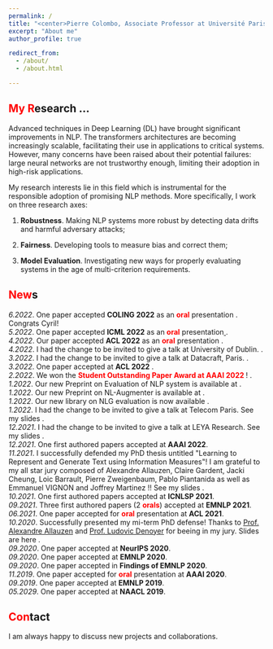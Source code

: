 ```yaml
---
permalink: / 
title: "<center>Pierre Colombo, Associate Professor at Université Paris Saclay </center>"
excerpt: "About me"
author_profile: true

redirect_from:
  - /about/
  - /about.html

---
```



<span style="color:red">My R</span>esearch ...
------
Advanced techniques in Deep Learning (DL) have brought significant improvements in NLP. The transformers architectures are becoming increasingly scalable, facilitating their use in applications to critical systems. However, many concerns have been raised about their potential failures: large neural networks are not trustworthy enough, limiting their
adoption in high-risk applications. 

My research interests lie in this field which is instrumental for the responsible adoption of promising NLP methods. More specifically, I work on three research axes:

1. **Robustness**. Making NLP systems more robust by detecting data drifts and harmful adversary attacks;

2. **Fairness**. Developing tools to measure bias and correct them;

3. **Model Evaluation**. Investigating new ways for properly evaluating systems in the age of multi-criterion requirements.


<span style="color:red">New</span>s
------
*6.2022*. One  paper accepted **COLING 2022** as an **<span style="color:red">oral</span>** presentation <a href="https://arxiv.org/pdf/2208.11646v1.pdf"><i class="fas fa-book"> </i></a>. Congrats Cyril! <br>
*5.2022*. One  paper accepted **ICML 2022** as an **<span style="color:red">oral</span>** presentation<a href="https://arxiv.org/abs/2202.06618"><i class="fas fa-book"> </i></a>. <br>
*4.2022*. Our  paper accepted **ACL 2022** as an **<span style="color:red">oral</span>** presentation <a href="https://aclanthology.org/2022.acl-long.187/"><i class="fas fa-book"> </i></a>. <br>
*4.2022*.   I had the change to be invited to give a talk at University of Dublin.  <a href=""><i class="fab fa-slideshare"> </i></a>.<br>
*3.2022*.  I had the change to be invited to give a talk at Datacraft, Paris. <a href=""><i class="fab fa-slideshare"> </i></a>.<br>
*3.2022*. One paper accepted at **ACL 2022**  <a href=""><i class="fas fa-book"> </i></a>. <br>
*2.2022*. We won the **<span style="color:red">Student Outstanding Paper Award at AAAI 2022 </span>** ! <a href="https://aaai.org/Conferences/AAAI-22/wp-content/uploads/2022/02/AAAI-22-Paper-Awards.pdf"><i class="fas fa-book"> </i></a>.<br>
*1.2022*. Our new Preprint on Evaluation of NLP system is available at <a href="https://arxiv.org/abs/2202.03799"><i class="fas fa-book"></i></a> <a href="https://github.com/PierreColombo/RankingNLPSystems"><i class="fab fa-github"></i></a> . <br>
*1.2022*. Our new Preprint on NL-Augmenter is available at <a href="https://arxiv.org/abs/2112.02721"><i class="fas fa-book"></i></a> <a href="https://github.com/GEM-benchmark/NL-Augmenter"><i class="fab fa-github"></i></a>  .<br>
*1.2022*. Our new library on NLG evaluation is now available <a href="https://github.com/PierreColombo/nlg_eval_via_simi_measures/"><i class="fab fa-github"></i></a>.<br>
*1.2022*. I had the change to be invited to give a talk at Telecom Paris. See my slides  <a href="https://pierrecolombo.github.io//files/dsai.pdf"><i class="fab fa-slideshare"></i></a>.<br>
*12.2021*. I had the change to be invited to give a talk at LEYA Research. See my slides  <a href="https://pierrecolombo.github.io//files/metrics.pdf"><i class="fab fa-slideshare"></i></a>.<br>
*12.2021*. One first authored papers  <a href="https://arxiv.org/pdf/2112.01589.pdf"><i class="fas fa-book"></i></a>
accepted at **AAAI 2022**.  <br>
*11.2021*. I successfully defended my PhD thesis untitled "Learning to Represent and Generate Text using Information
Measures"! I am grateful to my all star jury composed of Alexandre Allauzen, Claire Gardent, Jacki Cheung, Loic
Barrault, Pierre Zweigenbaum, Pablo Piantanida as well as Emmanuel VIGNON and Joffrey Martinez !! See my slides <a href="https://pierrecolombo.github.io//files/phd_defense.pdf"><i class="fab fa-slideshare"></i></a>. <br>
*10.2021*. One first authored papers  <a href="https://arxiv.org/abs/2109.00922"><i class="fas fa-book"></i></a> accepted
at **ICNLSP 2021**.  <br>
*09.2021*. Three first authored papers (2 <span style="color:red">**orals**</span>) <a href="https://arxiv.org/abs/2109.00922"><i class="fas fa-book"></i></a>  <a href="https://arxiv.org/abs/2108.12463"><i class="fas fa-book"></i></a>  <a href="https://arxiv.org/abs/2108.12465"><i class="fas fa-book"></i></a>
accepted at **EMNLP 2021**.  <br>
*06.2021*. One paper <a href="https://arxiv.org/abs/2105.02685"><i class="fas fa-book"></i></a>   accepted
for <span style="color:red">**oral**</span> presentation at **ACL 2021**.     <br>
*10.2020*. Successfully presented my mi-term PhD defense! Thanks to [Prof. Alexandre Allauzen](https://allauzen.github.io/)
and [Prof. Ludovic Denoyer](http://www-connex.lip6.fr/~denoyer/wordpress/) for beeing in my jury. Slides are here <a href="https://pierrecolombo.github.io//files/mi-parcours.pdf"><i class="fab fa-slideshare"></i></a>.   <br>
*09.2020*. One paper  <a href="https://arxiv.org/abs/2003.11593"><i class="fas fa-book"></i></a>  accepted at **NeurIPS
2020**.   <br>
*09.2020*. One paper <a href="https://arxiv.org/abs/2009.11340"><i class="fas fa-book"></i></a>   accepted at **EMNLP
2020**.   <br>
*09.2020*. One paper <a href="https://arxiv.org/abs/2009.11152"><i class="fas fa-book"></i></a>   accepted in **Findings of
EMNLP 2020**.   <br>
*11.2019*. One paper <a href="https://arxiv.org/abs/2002.08801"><i class="fas fa-book"></i></a> accepted
for <span style="color:red">**oral**</span> presentation at **AAAI 2020**.    <br>
*09.2019*. One paper  <a href="https://arxiv.org/pdf/1908.11216.pdf"><i class="fas fa-book"></i></a>   accepted at **EMNLP
2019**.   <br>
*05.2029*. One paper  <a href="https://arxiv.org/abs/1904.02793"><i class="fas fa-book"></i></a>  accepted at **NAACL
2019**.   <br>


<span style="color:red">Con</span>tact
------
I am always happy to discuss new projects and collaborations.



